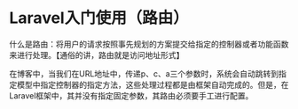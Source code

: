 # Laravel入门使用（路由）



什么是路由：将用户的请求按照事先规划的方案提交给指定的控制器或者功能函数来进行处理。【通俗的讲，路由就是访问地址形式】

在博客中，当我们在URL地址中，传递p、c、a三个参数时，系统会自动跳转到指定模型中指定控制器的指定方法，这些处理过程都是由框架自动完成的。但是，在Laravel框架中，其并没有指定固定参数，其路由必须要手工进行配置。
